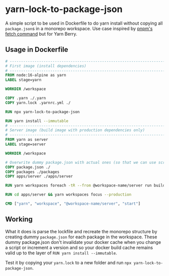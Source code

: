 # yarn-lock-to-package-json

A simple script to be used in Dockerfile to do yarn install without copying all `package.json`s in a monorepo workspace. Use case inspired by [pnpm's fetch command](https://pnpm.io/cli/fetch) but for Yarn Berry.

## Usage in Dockerfile

```Dockerfile
# ------------------------------------------------------------------------------
# First image (install dependencies)
# ------------------------------------------------------------------------------
FROM node:16-alpine as yarn
LABEL stage=yarn

WORKDIR /workspace

COPY .yarn ./.yarn
COPY yarn.lock .yarnrc.yml ./

RUN npx yarn-lock-to-package-json

RUN yarn install --immutable
# ------------------------------------------------------------------------------
# Server image (build image with production dependencies only)
# ------------------------------------------------------------------------------
FROM yarn as server
LABEL stage=server

WORKDIR /workspace

# Overwrite dummy package.json with actual ones (so that we can use scripts)
COPY package.json ./
COPY packages ./packages
COPY apps/server ./apps/server

RUN yarn workspaces foreach -tR --from @workspace-name/server run build

RUN cd apps/server && yarn workspaces focus --production

CMD ["yarn", "workspace", "@workspace-name/server", "start"]
```

## Working

What it does is parse the lockfile and recreate the monorepo structure by creating dummy `package.json` for each package in the workspace. These dummy package.json don't invalidate your docker cache when you change a script or increment a version and so your docker build cache remains valid up to the layer of `RUN yarn install --immutable`.

Test it by copying your `yarn.lock` to a new folder and run `npx yarn-lock-to-package-json`.
